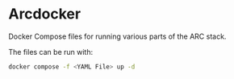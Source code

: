 # Arcdocker

Docker Compose files for running various parts of the ARC stack.

The files can be run with:

```bash
docker compose -f <YAML File> up -d
```
